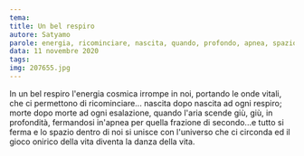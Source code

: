 ```yaml
---
tema:
title: Un bel respiro
autore: Satyamo
parole: energia, ricominciare, nascita, quando, profondo, apnea, spazio, onirico
data: 11 novembre 2020
tags: 
img: 207655.jpg
---
```

In un bel respiro l'energia cosmica irrompe in noi, portando le onde vitali, che ci permettono di ricominciare... nascita dopo nascita ad ogni respiro; morte dopo morte ad ogni esalazione, quando l'aria scende giù, giù, in profondità, fermandosi in'apnea per quella frazione di secondo...e tutto si ferma e lo spazio dentro di noi si unisce con l'universo che ci circonda ed il gioco onirico della vita diventa la danza della vita. 

